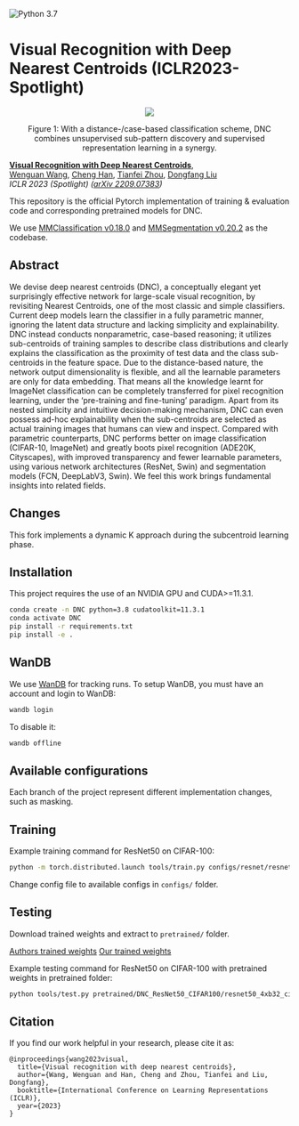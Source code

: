 <!-- [![NVIDIA Source Code License](https://img.shields.io/badge/license-NSCL-blue.svg)](https://github.com/NVlabs/SegFormer/blob/master/LICENSE) -->
![Python 3.7](https://img.shields.io/badge/python-3.7-green.svg)

# Visual Recognition with Deep Nearest Centroids (ICLR2023-Spotlight)

<!-- ![image](resources/image.png) -->
<div align="center">
  <img src="./resources/fig2.png">
</div>
<p align="center">
  Figure 1: With a distance-/case-based classification scheme, DNC combines unsupervised sub-pattern discovery and supervised representation learning in a synergy.
</p>

<!-- ### [Project page](https://github.com/NVlabs/SegFormer) | [Paper](https://arxiv.org/abs/2105.15203) | [Demo (Youtube)](https://www.youtube.com/watch?v=J0MoRQzZe8U) | [Demo (Bilibili)](https://www.bilibili.com/video/BV1MV41147Ko/) -->

[**Visual Recognition with Deep Nearest Centroids**](https://arxiv.org/abs/2209.07383),            
[Wenguan Wang](https://sites.google.com/view/wenguanwang/), [Cheng Han](https://scholar.google.com/citations?user=VgkEKZwAAAAJ&hl=en), [Tianfei Zhou](https://www.tfzhou.com/), [Dongfang Liu](https://dongfang-liu.github.io/) <br>
*ICLR 2023 (Spotlight) ([arXiv 2209.07383](https://arxiv.org/abs/2209.07383))*

This repository is the official Pytorch implementation of training & evaluation code and corresponding pretrained models for DNC.
<!-- [DNC](https://arxiv.org/abs/2105.15203). -->

We use [MMClassification v0.18.0](https://github.com/open-mmlab/mmclassification/tree/v0.18.0) and [MMSegmentation v0.20.2](https://github.com/open-mmlab/mmsegmentation/tree/v0.20.2) as the codebase.


## Abstract
We devise deep nearest centroids (DNC), a conceptually elegant yet surprisingly effective network for large-scale visual recognition, by revisiting Nearest Centroids, one of the most classic and simple classifiers. Current deep models learn the classifier in a fully parametric manner, ignoring the latent data structure and lacking simplicity and explainability. DNC instead conducts nonparametric, case-based reasoning; it utilizes sub-centroids of training samples to describe class distributions and clearly explains the classification as the proximity of test data and the class sub-centroids in the feature space. Due to the distance-based nature, the network output dimensionality is flexible, and all the learnable parameters are only for data embedding. That means all the knowledge learnt for ImageNet classification can be completely transferred for pixel recognition learning, under the ‘pre-training and fine-tuning’ paradigm. Apart from its nested simplicity and intuitive decision-making mechanism, DNC can even possess ad-hoc explainability when the sub-centroids are selected as actual training images that humans can view and inspect. Compared with parametric counterparts, DNC performs better on image classification (CIFAR-10, ImageNet) and greatly boots pixel recognition (ADE20K, Cityscapes), with improved transparency and fewer learnable parameters, using various network architectures (ResNet, Swin) and segmentation models (FCN, DeepLabV3, Swin). We feel this work brings fundamental insights into related fields.


## Changes

This fork implements a dynamic K approach during the subcentroid learning phase.


## Installation

This project requires the use of an NVIDIA GPU and CUDA>=11.3.1.

```bash
conda create -n DNC python=3.8 cudatoolkit=11.3.1
conda activate DNC
pip install -r requirements.txt
pip install -e .
```

## WanDB

We use [WanDB](https://wandb.ai/) for tracking runs. To setup WanDB, you must have an account and login to WanDB:

```bash
wandb login
```

To disable it:

```bash
wandb offline
```

## Available configurations

Each branch of the project represent different implementation changes, such as masking.


## Training

Example training command for ResNet50 on CIFAR-100:

```bash
python -m torch.distributed.launch tools/train.py configs/resnet/resnet50_8xb16_cifar100_centroids.py --launcher pytorch 
```

Change config file to available configs in `configs/` folder.

## Testing

Download trained weights and extract to `pretrained/` folder.

[Authors trained weights](https://drive.google.com/drive/folders/1zCT10t09mXw-8iLqDvkmxR46lOD5dsv4?usp=sharing)
[Our trained weights](https://drive.google.com/drive/folders/1WqwRR4opmKWhceAsqfA_IVh7Y6clS-QR?usp=sharing)

Example testing command for ResNet50 on CIFAR-100 with pretrained weights in pretrained folder:

```bash
python tools/test.py pretrained/DNC_ResNet50_CIFAR100/resnet50_4xb32_cifar100_centroids.py pretrained/DNC_ResNet50_CIFAR100/resnet50_cifar100_epoch_200.pth --out result.pkl --metrics accuracy
```


## Citation

If you find our work helpful in your research, please cite it as:

```
@inproceedings{wang2023visual,
  title={Visual recognition with deep nearest centroids},
  author={Wang, Wenguan and Han, Cheng and Zhou, Tianfei and Liu, Dongfang},
  booktitle={International Conference on Learning Representations (ICLR)},
  year={2023}
}
```



